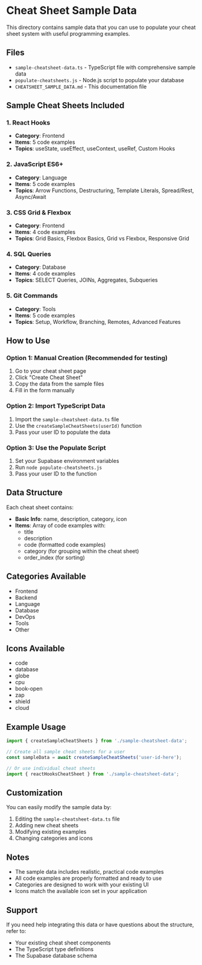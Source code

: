 # Cheat Sheet Sample Data

This directory contains sample data that you can use to populate your cheat sheet system with useful programming examples.

## Files

- `sample-cheatsheet-data.ts` - TypeScript file with comprehensive sample data
- `populate-cheatsheets.js` - Node.js script to populate your database
- `CHEATSHEET_SAMPLE_DATA.md` - This documentation file

## Sample Cheat Sheets Included

### 1. React Hooks
- **Category**: Frontend
- **Items**: 5 code examples
- **Topics**: useState, useEffect, useContext, useRef, Custom Hooks

### 2. JavaScript ES6+
- **Category**: Language
- **Items**: 5 code examples
- **Topics**: Arrow Functions, Destructuring, Template Literals, Spread/Rest, Async/Await

### 3. CSS Grid & Flexbox
- **Category**: Frontend
- **Items**: 4 code examples
- **Topics**: Grid Basics, Flexbox Basics, Grid vs Flexbox, Responsive Grid

### 4. SQL Queries
- **Category**: Database
- **Items**: 4 code examples
- **Topics**: SELECT Queries, JOINs, Aggregates, Subqueries

### 5. Git Commands
- **Category**: Tools
- **Items**: 5 code examples
- **Topics**: Setup, Workflow, Branching, Remotes, Advanced Features

## How to Use

### Option 1: Manual Creation (Recommended for testing)
1. Go to your cheat sheet page
2. Click "Create Cheat Sheet"
3. Copy the data from the sample files
4. Fill in the form manually

### Option 2: Import TypeScript Data
1. Import the `sample-cheatsheet-data.ts` file
2. Use the `createSampleCheatSheets(userId)` function
3. Pass your user ID to populate the data

### Option 3: Use the Populate Script
1. Set your Supabase environment variables
2. Run `node populate-cheatsheets.js`
3. Pass your user ID to the function

## Data Structure

Each cheat sheet contains:
- **Basic Info**: name, description, category, icon
- **Items**: Array of code examples with:
  - title
  - description
  - code (formatted code examples)
  - category (for grouping within the cheat sheet)
  - order_index (for sorting)

## Categories Available

- Frontend
- Backend
- Language
- Database
- DevOps
- Tools
- Other

## Icons Available

- code
- database
- globe
- cpu
- book-open
- zap
- shield
- cloud

## Example Usage

```typescript
import { createSampleCheatSheets } from './sample-cheatsheet-data';

// Create all sample cheat sheets for a user
const sampleData = await createSampleCheatSheets('user-id-here');

// Or use individual cheat sheets
import { reactHooksCheatSheet } from './sample-cheatsheet-data';
```

## Customization

You can easily modify the sample data by:
1. Editing the `sample-cheatsheet-data.ts` file
2. Adding new cheat sheets
3. Modifying existing examples
4. Changing categories and icons

## Notes

- The sample data includes realistic, practical code examples
- All code examples are properly formatted and ready to use
- Categories are designed to work with your existing UI
- Icons match the available icon set in your application

## Support

If you need help integrating this data or have questions about the structure, refer to:
- Your existing cheat sheet components
- The TypeScript type definitions
- The Supabase database schema
